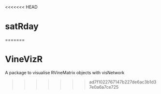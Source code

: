 <<<<<<< HEAD
# satRday
=======
# VineVizR
A package to visualise RVineMatrix objects with visNetwork
>>>>>>> ad7f1022767147b227de6ac3b1d37e0a6a7ce725
